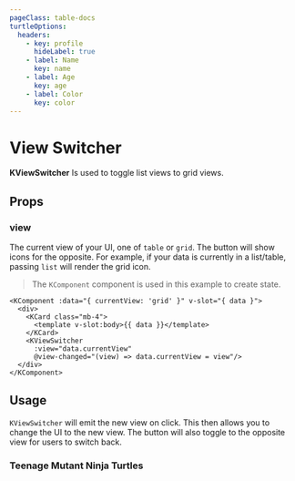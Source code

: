 ```yaml
---
pageClass: table-docs
turtleOptions:
  headers:
    - key: profile
      hideLabel: true
    - label: Name
      key: name
    - label: Age
      key: age
    - label: Color
      key: color
---
```


# View Switcher

**KViewSwitcher** Is used to toggle list views to grid views.

<KComponent :data="{ currentView: 'table' }" v-slot="{ data }">
  <KViewSwitcher :view="data.currentView" @view-changed="(view) => data.currentView = view"/>
</KComponent>

## Props

### view

The current view of your UI, one of `table` or `grid`. The button will show icons for the opposite. For example, if your data is currently in a list/table, passing `list` will render the grid icon.

<KComponent :data="{ currentView: 'grid' }" v-slot="{ data }">
  <div>
    <KCard class="mb-4">
      <template v-slot:body>{{ data }}</template>
    </KCard>
    <KViewSwitcher :view="data.currentView" @view-changed="(view) => data.currentView = view"/>
  </div>
</KComponent>

> The `KComponent` component is used in this example to create state.

```vue
<KComponent :data="{ currentView: 'grid' }" v-slot="{ data }">
  <div>
    <KCard class="mb-4">
      <template v-slot:body>{{ data }}</template>
    </KCard>
    <KViewSwitcher
      :view="data.currentView"
      @view-changed="(view) => data.currentView = view"/>
  </div>
</KComponent>
```

## Usage

`KViewSwitcher` will emit the new view on click. This then allows you to change the UI to the new view. The button will also toggle to the opposite view for users to switch back.

<KComponent :data="{ currentView: 'table', turtles: [{ name: 'Leonardo', age: 34, color: 'blue' }, { name: 'Michelangelo', age: 32, color: 'orange' }, { name: 'Raphael', age: 32, color: 'red' }, { name: 'Donatello', age: 29, color: 'purple' }] }" v-slot="{ data }">
  <div>
    <div class="d-flex align-items-center justify-content-between mb-4">
      <h3>Teenage Mutant Ninja Turtles</h3>
      <KViewSwitcher
        :view="data.currentView"
        @view-changed="(view) => data.currentView = view"/>
    </div>
    <div v-if="data.currentView === 'table'">
      <KTable
        :hasHover="false"
        :hasSideBorder="false"
        :options="{ headers: $frontmatter.turtleOptions.headers, data: data.turtles }">
        <template v-slot:profile="{row}">
          <img class="profile-pic" :src="getTurtlePic(row.name)" width="75" />
        </template>
      </KTable>
    </div>
    <div
      v-if="data.currentView === 'grid'"
      class="card-view">
      <KCard
        v-for="turtle in data.turtles"
        :key="turtle.name">
        <template v-slot:body>
          <div class="mb-2"><strong>{{ turtle.name }}</strong></div>
          <div class="mb-2">
            <img class="profile-pic" :src="getTurtlePic(turtle.name)" width="100" />
          </div>
          <div class="mb-2">
            <KBadge :background-color="turtle.color" color="var(--white)">{{ turtle.color }}</KBadge>
          </div>
          <div><strong>Age: </strong>{{ turtle.age }}</div>
        </template>
      </KCard>
    </div>
  </div>
</KComponent>

<script lang="ts">
import { defineComponent } from 'vue'

export default defineComponent({
  methods: {
    getTurtlePic (name) {
      return `https://nick-intl.mtvnimages.com/uri/mgid:file:gsp:kids-assets:/nick/polls/images/tmnt-poll-crown-the-pizza-king-${name.toLowerCase()}.jpg?quality=0.75&height=150&width=150&crop=true`
    }
  }
})
</script>

<style lang="scss">
.table-docs .k-table {
  display: table;
  th, tr, td {
    border: unset;
  }
}

.profile-pic {
  border-radius: 50%;
  object-fit: center;
  overflow: hidden;
}

.card-view {
  display: grid;
  grid-template-columns: repeat(4, 1fr);
  grid-gap: 1rem;
  text-align: center;
}
</style>
